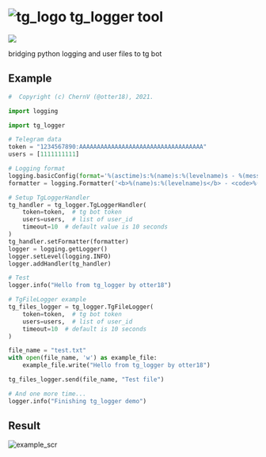 # ![tg_logo](https://i.ibb.co/ftBZY9z/telegram-icon.png) tg_logger tool
[![](https://img.shields.io/pypi/v/tg-logger.svg)](https://pypi.org/project/tg-logger/)

bridging python logging and user files to tg bot
## Example

```python
#  Copyright (c) ChernV (@otter18), 2021.

import logging

import tg_logger

# Telegram data
token = "1234567890:AAAAAAAAAAAAAAAAAAAAAAAAAAAAAAAAAAA"
users = [1111111111]

# Logging format
logging.basicConfig(format='%(asctime)s:%(name)s:%(levelname)s - %(message)s')
formatter = logging.Formatter('<b>%(name)s:%(levelname)s</b> - <code>%(message)s</code>')

# Setup TgLoggerHandler
tg_handler = tg_logger.TgLoggerHandler(
    token=token,  # tg bot token
    users=users,  # list of user_id
    timeout=10  # default value is 10 seconds
)
tg_handler.setFormatter(formatter)
logger = logging.getLogger()
logger.setLevel(logging.INFO)
logger.addHandler(tg_handler)

# Test
logger.info("Hello from tg_logger by otter18")

# TgFileLogger example
tg_files_logger = tg_logger.TgFileLogger(
    token=token,  # tg bot token
    users=users,  # list of user_id
    timeout=10  # default is 10 seconds
)

file_name = "test.txt"
with open(file_name, 'w') as example_file:
    example_file.write("Hello from tg_logger by otter18")

tg_files_logger.send(file_name, "Test file")

# And one more time...
logger.info("Finishing tg_logger demo")

```
## Result
![example_scr](https://i.ibb.co/ByDrZv3/example-scr.jpg)
